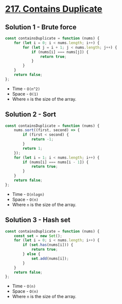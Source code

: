 # [217. Contains Duplicate](https://leetcode.com/problems/contains-duplicate/)

## Solution 1 - Brute force

```js
const containsDuplicate = function (nums) {
    for (let i = 0; i < nums.length; i++) {
        for (let j = i + 1; j < nums.length; j++) {
            if (nums[i] === nums[j]) {
                return true;
            }
        }
    }
    return false;
};
```

-   Time - `O(n^2)`
-   Space - `O(1)`
-   Where `n` is the size of the array.

## Solution 2 - Sort

```js
const containsDuplicate = function (nums) {
    nums.sort((first, second) => {
        if (first < second) {
            return -1;
        }
        return 1;
    });
    for (let i = 1; i < nums.length; i++) {
        if (nums[i] === nums[i - 1]) {
            return true;
        }
    }
    return false;
};
```

-   Time - `O(nlogn)`
-   Space - `O(n)`
-   Where `n` is the size of the array.

## Solution 3 - Hash set

```js
const containsDuplicate = function (nums) {
    const set = new Set();
    for (let i = 0; i < nums.length; i++) {
        if (set.has(nums[i])) {
            return true;
        } else {
            set.add(nums[i]);
        }
    }
    return false;
};
```

-   Time - `O(n)`
-   Space - `O(n)`
-   Where `n` is the size of the array.
